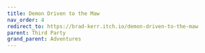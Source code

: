 ```yaml
---
title: Demon Driven to the Maw
nav_order: 4
redirect_to: https://brad-kerr.itch.io/demon-driven-to-the-maw
parent: Third Party
grand_parent: Adventures
---
```

